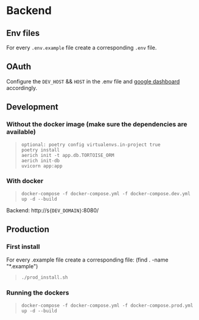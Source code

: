# Backend

## Env files
For every `.env.example` file create a corresponding `.env` file.

## OAuth
Configure the `DEV_HOST` && `HOST` in the .env file and [google dashboard](https://support.google.com/cloud/answer/6158849?hl=en) accordingly.

## Development
### Without the docker image (make sure the dependencies are available)
 > `optional: poetry config virtualenvs.in-project true`  
 > `poetry install`  
 > `aerich init -t app.db.TORTOISE_ORM`  
 > `aerich init-db`  
 > `uvicorn app:app`

### With docker
> `docker-compose -f docker-compose.yml -f docker-compose.dev.yml up -d --build`  

Backend: http://`${DEV_DOMAIN}`:8080/


## Production

### First install
For every .example file create a corresponding file: (find . -name "*.example")  
> `./prod_install.sh`

### Running the dockers
> `docker-compose -f docker-compose.yml -f docker-compose.prod.yml up -d --build`  